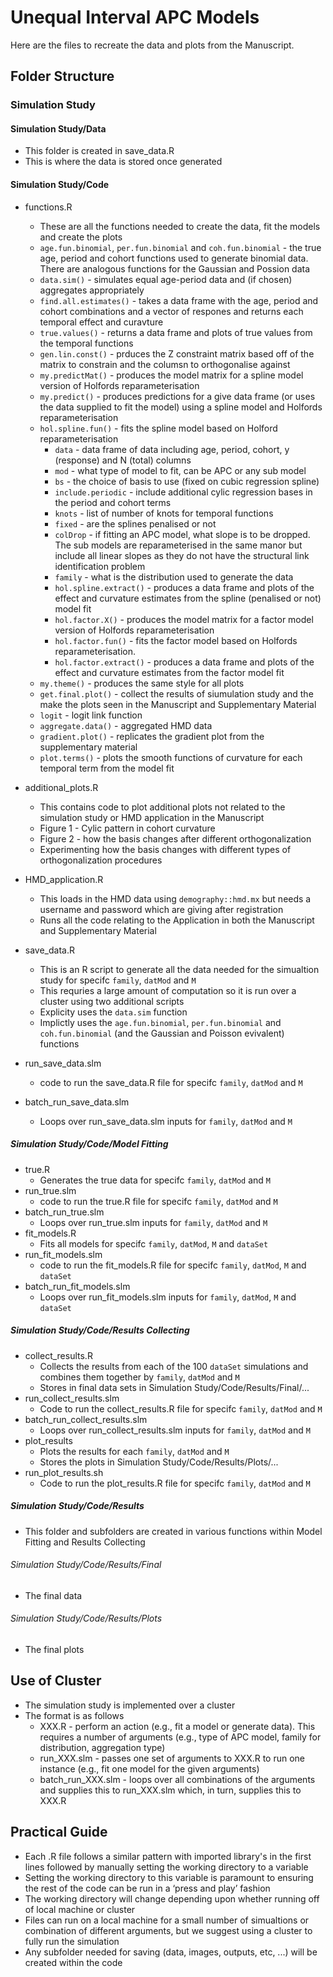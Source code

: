 # Unequal Interval APC Models

Here are the files to recreate the data and plots from the Manuscript. 

## Folder Structure

### Simulation Study

#### Simulation Study/Data

- This folder is created in save_data.R
- This is where the data is stored once generated 

#### Simulation Study/Code

- functions.R
  - These are all the functions needed to create the data, fit the models and create the plots
  - `age.fun.binomial`, `per.fun.binomial` and `coh.fun.binomial` - the true age, period and cohort functions used to generate binomial data. There are analogous functions for the Gaussian and Possion data
  - `data.sim()` - simulates equal age-period data and (if chosen) aggregates appropriately
  - `find.all.estimates()` - takes a data frame with the age, period and cohort combinations and a vector of respones and returns each temporal effect and curavture
  - `true.values()` - returns a data frame and plots of true values from the temporal functions
  - `gen.lin.const()` - prduces the Z constraint matrix based off of the matrix to constrain and the columsn to orthogonalise against
  - `my.predictMat()` - produces the model matrix for a spline model version of Holfords reparameterisation
  - `my.predict()` - produces predictions for a give data frame (or uses the data supplied to fit the model) using a spline model and Holfords reparameterisation
  - `hol.spline.fun()` - fits the spline model based on Holford reparameterisation
    - `data` - data frame of data including age, period, cohort, y (response) and N (total) columns
    - `mod`  - what type of model to fit, can be APC or any sub model
    - `bs` - the choice of basis to use (fixed on cubic regression spline)
    - `include.periodic` - include additional cylic regression bases in the period and cohort terms
    - `knots` - list of number of knots for temporal functions
    - `fixed` - are the splines penalised or not
    - `colDrop` - if fitting an APC model, what slope is to be dropped. The sub models are reparameterised in the same manor but include all linear slopes as they do not have the structural link identification problem
    - `family` - what is the distribution used to generate the data
    - `hol.spline.extract()` - produces a data frame and plots of the effect and curvature estimates from the spline (penalised or not) model fit
    - `hol.factor.X()` - produces the model matrix for a factor model version of Holfords reparameterisation
    - `hol.factor.fun()` - fits the factor model based on Holfords reparameterisation.
    - `hol.factor.extract()` - produces a data frame and plots of the effect and curvature estimates from the factor model fit
  - `my.theme()` - produces the same style for all plots
  - `get.final.plot()` - collect the results of siumulation study and the make the plots seen in the Manuscript and Supplementary Material
  - `logit` - logit link function
  - `aggregate.data()` - aggregated HMD data
  - `gradient.plot()` - replicates the gradient plot from the supplementary material
  - `plot.terms()` - plots the smooth functions of curvature for each temporal term from the model fit
 
- additional_plots.R
  - This contains code to plot additional plots not related to the simulation study or HMD application in the Manuscript
  - Figure 1 - Cylic pattern in cohort curvature  
  - Figure 2 - how the basis changes after different orthogonalization
  - Experimenting how the basis changes with different types of orthogonalization procedures
 
- HMD_application.R
  - This loads in the HMD data using `demography::hmd.mx` but needs a username and password which are giving after registration
  - Runs all the code relating to the Application in both the Manuscript and Supplementary Material
  
- save_data.R
  - This is an R script to generate all the data needed for the simualtion study for specifc `family`, `datMod` and `M`
  - This requries a large amount of computation so it is run over a cluster using two additional scripts
  - Explicity uses the `data.sim` function
  - Implictly uses the `age.fun.binomial`, `per.fun.binomial` and `coh.fun.binomial` (and the Gaussian and Poisson evivalent) functions
  
- run_save_data.slm
  - code to run the save_data.R file for specifc `family`, `datMod` and `M`
  
- batch_run_save_data.slm
  - Loops over run_save_data.slm inputs for `family`, `datMod` and `M`

##### Simulation Study/Code/Model Fitting

- true.R
  - Generates the true data for specifc `family`, `datMod` and `M`
- run_true.slm
  - code to run the true.R file for specifc `family`, `datMod` and `M`
- batch_run_true.slm
  - Loops over run_true.slm inputs for `family`, `datMod` and `M`
- fit_models.R
  - Fits all models for specifc `family`, `datMod`, `M` and `dataSet`
- run_fit_models.slm
  - code to run the fit_models.R file for specifc `family`, `datMod`, `M` and `dataSet`
- batch_run_fit_models.slm
  - Loops over run_fit_models.slm inputs for `family`, `datMod`, `M` and `dataSet`

##### Simulation Study/Code/Results Collecting

- collect_results.R
  - Collects the results from each of the 100 `dataSet` simulations and combines them together by `family`, `datMod` and `M`
  - Stores in final data sets in Simulation Study/Code/Results/Final/...
- run_collect_results.slm
  - Code to run the collect_results.R file for specifc `family`, `datMod` and `M`
- batch_run_collect_results.slm
  - Loops over run_collect_results.slm inputs for `family`, `datMod` and `M`
- plot_results
  - Plots the results for each `family`, `datMod` and `M` 
  - Stores the plots in Simulation Study/Code/Results/Plots/...
- run_plot_results.sh
  - Code to run the plot_results.R file for specifc `family`, `datMod` and `M` 

##### Simulation Study/Code/Results

- This folder and subfolders are created in various functions within Model Fitting and Results Collecting

###### Simulation Study/Code/Results/Final

- The final data

###### Simulation Study/Code/Results/Plots

- The final plots

## Use of Cluster

- The simulation study is implemented over a cluster
- The format is as follows
    - XXX.R - perform an action (e.g., fit a model or generate data). This requires a number of arguments (e.g., type of APC model, family for distribution, aggregation type)
    - run_XXX.slm - passes one set of arguments to XXX.R to run one instance (e.g., fit one model for the given arguments)
    - batch_run_XXX.slm - loops over all combinations of the arguments and supplies this to run_XXX.slm which, in turn, supplies this to XXX.R   

## Practical Guide

- Each .R file follows a similar pattern with imported library's in the first lines followed by manually setting the working directory to a variable
- Setting the working directory to this variable is paramount to ensuring the rest of the code can be run in a ‘press and play’ fashion
- The working directory will change depending upon whether running off of local machine or cluster
- Files can run on a local machine for a small number of simualtions or combination of different arguments, but we suggest using a cluster to fully run the simulation
- Any subfolder needed for saving (data, images, outputs, etc, ...) will be created within the code


